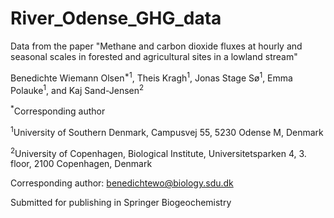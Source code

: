 # River_Odense_GHG_data
Data from the paper "Methane and carbon dioxide fluxes at hourly and seasonal scales in forested and agricultural sites in a 
lowland stream" 
 
Benedichte Wiemann Olsen<sup>*1</sup>, Theis Kragh<sup>1</sup>, Jonas Stage Sø<sup>1</sup>,
Emma Polauke<sup>1</sup>, and Kaj Sand-Jensen<sup>2</sup>

 <sup>*</sup>Corresponding author 
 
 <sup>1</sup>University of Southern Denmark, Campusvej 55, 5230 Odense M, Denmark
 
 <sup>2</sup>University of Copenhagen, Biological Institute, Universitetsparken 4, 3. floor, 2100 Copenhagen, Denmark

 Corresponding author: benedichtewo@biology.sdu.dk 

 Submitted for publishing in Springer Biogeochemistry 
